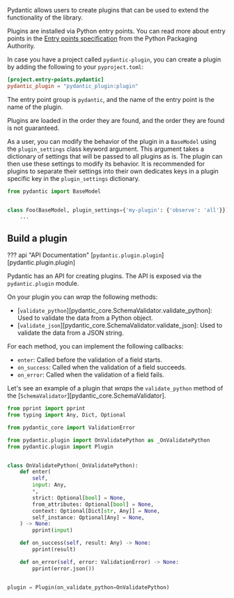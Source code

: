 Pydantic allows users to create plugins that can be used to extend the functionality of the library.

Plugins are installed via Python entry points. You can read more about entry points in the
[Entry points specification](https://packaging.python.org/specifications/entry-points/) from the
Python Packaging Authority.

In case you have a project called `pydantic-plugin`, you can create a plugin by adding the following
to your `pyproject.toml`:

```toml
[project.entry-points.pydantic]
pydantic_plugin = "pydantic_plugin:plugin"
```

The entry point group is `pydantic`, and the name of the entry point is the name of the plugin.

Plugins are loaded in the order they are found, and the order they are found is not guaranteed.

As a user, you can modify the behavior of the plugin in a `BaseModel` using the `plugin_settings`
class keyword argument. This argument takes a dictionary of settings that will be passed to all plugins as is.
The plugin can then use these settings to modify its behavior. It is recommended for plugins to separate their settings
into their own dedicates keys in a plugin specific key in the `plugin_settings` dictionary.

```py test="skip"
from pydantic import BaseModel


class Foo(BaseModel, plugin_settings={'my-plugin': {'observe': 'all'}}):
    ...
```

## Build a plugin

??? api "API Documentation"
    [`pydantic.plugin.plugin`][pydantic.plugin.plugin]<br>

Pydantic has an API for creating plugins. The API is exposed via the `pydantic.plugin` module.

On your plugin you can _wrap_ the following methods:

* [`validate_python`][pydantic_core.SchemaValidator.validate_python]: Used to validate the data from a Python object.
* [`validate_json`][pydantic_core.SchemaValidator.validate_json]: Used to validate the data from a JSON string.

For each method, you can implement the following callbacks:

* `enter`: Called before the validation of a field starts.
* `on_success`: Called when the validation of a field succeeds.
* `on_error`: Called when the validation of a field fails.

Let's see an example of a plugin that _wraps_ the `validate_python` method of the [`SchemaValidator`][pydantic_core.SchemaValidator].

```py
from pprint import pprint
from typing import Any, Dict, Optional

from pydantic_core import ValidationError

from pydantic.plugin import OnValidatePython as _OnValidatePython
from pydantic.plugin import Plugin


class OnValidatePython(_OnValidatePython):
    def enter(
        self,
        input: Any,
        *,
        strict: Optional[bool] = None,
        from_attributes: Optional[bool] = None,
        context: Optional[Dict[str, Any]] = None,
        self_instance: Optional[Any] = None,
    ) -> None:
        pprint(input)

    def on_success(self, result: Any) -> None:
        pprint(result)

    def on_error(self, error: ValidationError) -> None:
        pprint(error.json())


plugin = Plugin(on_validate_python=OnValidatePython)
```
